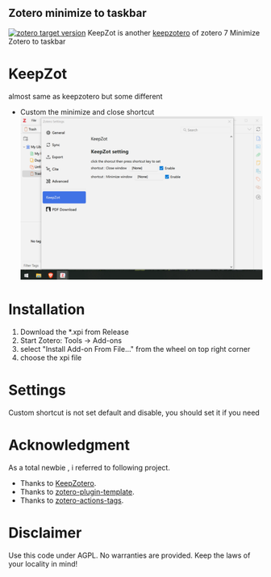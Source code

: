 ## Zotero minimize to taskbar
[![zotero target version](https://img.shields.io/badge/Zotero-7-green?style=flat-square&logo=zotero&logoColor=CC2936)](https://www.zotero.org)
 KeepZot is another [keepzotero](https://github.com/yhmtsai/KeepZotero) of zotero 7
 Minimize Zotero to taskbar


# KeepZot 
almost same as keepzotero but some different
- Custom the minimize and close shortcut
![](./pic/settings.gif)

# Installation
1. Download the *.xpi from Release
2. Start Zotero: Tools -> Add-ons
3. select "Install Add-on From File..." from the wheel on top right corner
4. choose the xpi file

# Settings
Custom shortcut is not set default and disable, you should set it if you need

# Acknowledgment
As a total newbie , i referred to following project.
- Thanks to [KeepZotero](https://github.com/yhmtsai/KeepZotero).
- Thanks to [zotero-plugin-template](https://github.com/windingwind/zotero-plugin-template).
- Thanks to [zotero-actions-tags](https://github.com/windingwind/zotero-actions-tags).

# Disclaimer
Use this code under AGPL. No warranties are provided. Keep the laws of your locality in mind!